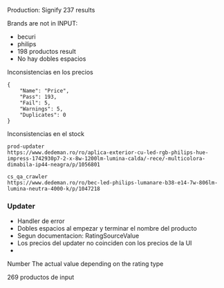Production:
Signify
237 results

Brands are not in INPUT:
- becuri
- philips
- 198 productos result
- No hay dobles espacios

Inconsistencias en los precios
~~~
{
	"Name": "Price",
	"Pass": 193,
	"Fail": 5,
	"Warnings": 5,
	"Duplicates": 0
}
~~~
Inconsistencias en el stock

~~~
prod-updater
https://www.dedeman.ro/ro/aplica-exterior-cu-led-rgb-philips-hue-impress-1742930p7-2-x-8w-1200lm-lumina-calda/-rece/-multicolora-dimabila-ip44-neagra/p/1056801

cs_qa_crawler
https://www.dedeman.ro/ro/bec-led-philips-lumanare-b38-e14-7w-806lm-lumina-neutra-4000-k/p/1047218

~~~


### Updater
- Handler de error
- Dobles espacios al empezar y terminar el nombre del producto
- Segun documentacion: RatingSourceValue
- Los precios del updater no coinciden con los precios de la UI
- 
Number
The actual value depending on the rating type


269 productos de input